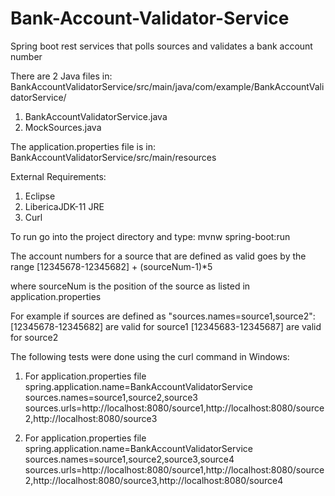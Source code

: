 # Bank-Account-Validator-Service
Spring boot rest services that polls sources and validates a bank account number

There are 2 Java files in:
BankAccountValidatorService/src/main/java/com/example/BankAccountValidatorService/
1) BankAccountValidatorService.java
2) MockSources.java

The application.properties file is in:
BankAccountValidatorService/src/main/resources

External Requirements:
1) Eclipse
2) LibericaJDK-11 JRE
3) Curl

To run go into the project directory and type:
mvnw spring-boot:run

The account numbers for a source that are defined as valid goes by the range
[12345678-12345682] + (sourceNum-1)*5

where sourceNum is the position of the source as listed in application.properties

For example if sources are defined as "sources.names=source1,source2":
[12345678-12345682] are valid for source1
[12345683-12345687] are valid for source2

The following tests were done using the curl command in Windows:
1) For application.properties file
spring.application.name=BankAccountValidatorService
sources.names=source1,source2,source3
sources.urls=http\://localhost:8080/source1,http\://localhost:8080/source2,http\://localhost:8080/source3

2) For application.properties file
spring.application.name=BankAccountValidatorService
sources.names=source1,source2,source3,source4
sources.urls=http\://localhost:8080/source1,http\://localhost:8080/source2,http\://localhost:8080/source3,http\://localhost:8080/source4
